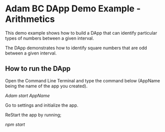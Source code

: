 
# Adam BC DApp Demo Example - Arithmetics

This demo example shows how to build a DApp that can identify particular types of numbers between a given interval.

The DApp demonstrates how to identify square numbers that are odd between a given interval.

## How to run the DApp

Open the Command Line Terminal and type the command below (AppName being the name of the app you created).

_Adam start AppName_

Go to settings and initialize the app.

ReStart the app by running;

_npm start_

